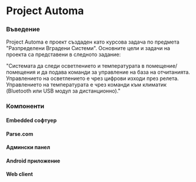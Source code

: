 # Project Automa

### Въведение
Project Automa е проект създаден като курсова задача по предмета "Разпределени Вградени Системи". Основните цели и задачи на проекта са представени в следното задание:<br>

"Системата да следи осветлението и температурата в помещение/помещения и да подава команди за управление на база на отчитанията.
Управлението на осветлението е чрез цифрови изходи през релета.
Управлението на температурата е чрез команди към климатик (Bluetooth или USB модул за дистанционно)."

### Компоненти

#### Embedded софтуер
#### Parse.com
#### Админски панел
#### Android приложение
#### Web client

